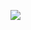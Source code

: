 [![](https://mermaid.ink/img/eyJjb2RlIjoiXG5mbG93Y2hhcnQgVERcbiAgICBBW0RvY3VtZW50YXRpb24gVG9vbCBDcmVhdGlvbl0gLS0-IEJbU3RlcCAxOiBVbmRlcnN0YW5kIFNjb3BlICYgUmVxdWlyZW1lbnRzXVxuICAgIEIgLS0-IENbU3RlcCAyOiBBbmFseXplIExlZ2FjeSBDb2RlYmFzZV1cbiAgICBDIC0tPiBEW1N0ZXAgMzogRGVzaWduIERvY3VtZW50YXRpb24gU3RydWN0dXJlXVxuICAgIEQgLS0-IEVbU3RlcCA0OiBEZXZlbG9wIERvY3VtZW50YXRpb24gVG9vbF1cbiAgICBFIC0tPiBGW1N0ZXAgNTogUG9wdWxhdGUgJiBWYWxpZGF0ZSBEb2N1bWVudGF0aW9uXVxuICAgIEYgLS0-IEdbU3RlcCA2OiBEZXBsb3kgJiBNYWludGFpbiBUb29sXVxuICAgIEcgLS0-IEhbRmluYWwgT3V0cHV0XVxuXG4gICAgJSUgU3RlcCAxIERldGFpbHNcbiAgICBCIC0tPiBCMVtBc2sgUXVlc3Rpb25zXVxuICAgIEIxIC0tPiBCMltHb2FscyBvZiBUb29sP11cbiAgICBCMSAtLT4gQjNbU3lzdGVtcyAmIEFyY2hpdGVjdHVyZXM_XVxuICAgIEIxIC0tPiBCNFtMYW5ndWFnZXMgJiBGaWxlIFR5cGVzP11cbiAgICBCMSAtLT4gQjVbQXBwbGljYXRpb24gU3RydWN0dXJlP11cbiAgICBCMSAtLT4gQjZbTGV2ZWwgb2YgRGV0YWlsP11cbiAgICBCMSAtLT4gQjdbSW50ZW5kZWQgVXNlcnM_XVxuICAgIEIxIC0tPiBCOFtFeGlzdGluZyBUb29scz9dXG4gICAgQjEgLS0-IEI5W0NvbXBsaWFuY2UgUmVxdWlyZW1lbnRzP11cbiAgICBCMSAtLT4gQjEwW091dHB1dCBGb3JtYXQ_XVxuXG4gICAgJSUgU3RlcCAyIERldGFpbHNcbiAgICBDIC0tPiBDMVtJbnZlbnRvcnkgQ29kZWJhc2VdXG4gICAgQyAtLT4gQzJbUGFyc2UgU291cmNlIEZpbGVzXVxuICAgIEMgLS0-IEMzW01hcCBEZXBlbmRlbmNpZXNdXG4gICAgQyAtLT4gQzRbRXh0cmFjdCBDb21tZW50c11cbiAgICBDIC0tPiBDNVtJZGVudGlmeSBCdXNpbmVzcyBMb2dpY11cblxuICAgICUlIFN0ZXAgMyBEZXRhaWxzXG4gICAgRCAtLT4gRDFbRGVmaW5lIEhpZXJhcmNoeV1cbiAgICBEIC0tPiBEMltDYXRlZ29yaXplIEluZm9ybWF0aW9uXVxuICAgIEQgLS0-IEQzW0NyZWF0ZSBMb2dpY2FsIFJlbGF0aW9uc2hpcHNdXG5cbiAgICAlJSBTdGVwIDQgRGV0YWlsc1xuICAgIEUgLS0-IEUxW0Nob29zZSBUZWNobm9sb2d5IFN0YWNrXVxuICAgIEUgLS0-IEUyW0ltcGxlbWVudCBBY2Nlc3MgQ29udHJvbF1cbiAgICBFIC0tPiBFM1tEZXNpZ24gVXNlciBJbnRlcmZhY2VdXG4gICAgRSAtLT4gRTRbRW5hYmxlIEV4cG9ydCBPcHRpb25zXVxuXG4gICAgJSUgU3RlcCA1IERldGFpbHNcbiAgICBGIC0tPiBGMVtQb3B1bGF0ZSBUb29sXVxuICAgIEYgLS0-IEYyW1ZhbGlkYXRlIEFjY3VyYWN5XVxuICAgIEYgLS0-IEYzW0l0ZXJhdGUgQmFzZWQgb24gRmVlZGJhY2tdXG5cbiAgICAlJSBTdGVwIDYgRGV0YWlsc1xuICAgIEcgLS0-IEcxW0RlcGxveSBUb29sXVxuICAgIEcgLS0-IEcyW1NldCBVcCBNYWludGVuYW5jZV1cbiAgICBHIC0tPiBHM1tQcm92aWRlIFRyYWluaW5nXVxuXG4gICAgJSUgRmluYWwgT3V0cHV0XG4gICAgSCAtLT4gSDFbSGllcmFyY2hpY2FsLCBEeW5hbWljLCBTZWN1cmUgRG9jdW1lbnRhdGlvbiBTeXN0ZW1dXG4gICAgSDEgLS0-IEgyW0NsZWFyIFZpZXcgb2YgQ29ycG9yYXRlIFN5c3RlbV1cbiAgICBIMSAtLT4gSDNbUmVmbGVjdHMgTG9naWNhbCBSZWxhdGlvbnNoaXBzXVxuICAgIEgxIC0tPiBINFtBZGFwdHMgdG8gVXNlciBSb2xlcyAmIEV4cGVydGlzZV1cbiIsIm1lcm1haWQiOnsidGhlbWUiOiJkZWZhdWx0In19)](https://mermaid-js.github.io/mermaid-live-editor/#/edit/eyJjb2RlIjoiXG5mbG93Y2hhcnQgVERcbiAgICBBW0RvY3VtZW50YXRpb24gVG9vbCBDcmVhdGlvbl0gLS0-IEJbU3RlcCAxOiBVbmRlcnN0YW5kIFNjb3BlICYgUmVxdWlyZW1lbnRzXVxuICAgIEIgLS0-IENbU3RlcCAyOiBBbmFseXplIExlZ2FjeSBDb2RlYmFzZV1cbiAgICBDIC0tPiBEW1N0ZXAgMzogRGVzaWduIERvY3VtZW50YXRpb24gU3RydWN0dXJlXVxuICAgIEQgLS0-IEVbU3RlcCA0OiBEZXZlbG9wIERvY3VtZW50YXRpb24gVG9vbF1cbiAgICBFIC0tPiBGW1N0ZXAgNTogUG9wdWxhdGUgJiBWYWxpZGF0ZSBEb2N1bWVudGF0aW9uXVxuICAgIEYgLS0-IEdbU3RlcCA2OiBEZXBsb3kgJiBNYWludGFpbiBUb29sXVxuICAgIEcgLS0-IEhbRmluYWwgT3V0cHV0XVxuXG4gICAgJSUgU3RlcCAxIERldGFpbHNcbiAgICBCIC0tPiBCMVtBc2sgUXVlc3Rpb25zXVxuICAgIEIxIC0tPiBCMltHb2FscyBvZiBUb29sP11cbiAgICBCMSAtLT4gQjNbU3lzdGVtcyAmIEFyY2hpdGVjdHVyZXM_XVxuICAgIEIxIC0tPiBCNFtMYW5ndWFnZXMgJiBGaWxlIFR5cGVzP11cbiAgICBCMSAtLT4gQjVbQXBwbGljYXRpb24gU3RydWN0dXJlP11cbiAgICBCMSAtLT4gQjZbTGV2ZWwgb2YgRGV0YWlsP11cbiAgICBCMSAtLT4gQjdbSW50ZW5kZWQgVXNlcnM_XVxuICAgIEIxIC0tPiBCOFtFeGlzdGluZyBUb29scz9dXG4gICAgQjEgLS0-IEI5W0NvbXBsaWFuY2UgUmVxdWlyZW1lbnRzP11cbiAgICBCMSAtLT4gQjEwW091dHB1dCBGb3JtYXQ_XVxuXG4gICAgJSUgU3RlcCAyIERldGFpbHNcbiAgICBDIC0tPiBDMVtJbnZlbnRvcnkgQ29kZWJhc2VdXG4gICAgQyAtLT4gQzJbUGFyc2UgU291cmNlIEZpbGVzXVxuICAgIEMgLS0-IEMzW01hcCBEZXBlbmRlbmNpZXNdXG4gICAgQyAtLT4gQzRbRXh0cmFjdCBDb21tZW50c11cbiAgICBDIC0tPiBDNVtJZGVudGlmeSBCdXNpbmVzcyBMb2dpY11cblxuICAgICUlIFN0ZXAgMyBEZXRhaWxzXG4gICAgRCAtLT4gRDFbRGVmaW5lIEhpZXJhcmNoeV1cbiAgICBEIC0tPiBEMltDYXRlZ29yaXplIEluZm9ybWF0aW9uXVxuICAgIEQgLS0-IEQzW0NyZWF0ZSBMb2dpY2FsIFJlbGF0aW9uc2hpcHNdXG5cbiAgICAlJSBTdGVwIDQgRGV0YWlsc1xuICAgIEUgLS0-IEUxW0Nob29zZSBUZWNobm9sb2d5IFN0YWNrXVxuICAgIEUgLS0-IEUyW0ltcGxlbWVudCBBY2Nlc3MgQ29udHJvbF1cbiAgICBFIC0tPiBFM1tEZXNpZ24gVXNlciBJbnRlcmZhY2VdXG4gICAgRSAtLT4gRTRbRW5hYmxlIEV4cG9ydCBPcHRpb25zXVxuXG4gICAgJSUgU3RlcCA1IERldGFpbHNcbiAgICBGIC0tPiBGMVtQb3B1bGF0ZSBUb29sXVxuICAgIEYgLS0-IEYyW1ZhbGlkYXRlIEFjY3VyYWN5XVxuICAgIEYgLS0-IEYzW0l0ZXJhdGUgQmFzZWQgb24gRmVlZGJhY2tdXG5cbiAgICAlJSBTdGVwIDYgRGV0YWlsc1xuICAgIEcgLS0-IEcxW0RlcGxveSBUb29sXVxuICAgIEcgLS0-IEcyW1NldCBVcCBNYWludGVuYW5jZV1cbiAgICBHIC0tPiBHM1tQcm92aWRlIFRyYWluaW5nXVxuXG4gICAgJSUgRmluYWwgT3V0cHV0XG4gICAgSCAtLT4gSDFbSGllcmFyY2hpY2FsLCBEeW5hbWljLCBTZWN1cmUgRG9jdW1lbnRhdGlvbiBTeXN0ZW1dXG4gICAgSDEgLS0-IEgyW0NsZWFyIFZpZXcgb2YgQ29ycG9yYXRlIFN5c3RlbV1cbiAgICBIMSAtLT4gSDNbUmVmbGVjdHMgTG9naWNhbCBSZWxhdGlvbnNoaXBzXVxuICAgIEgxIC0tPiBINFtBZGFwdHMgdG8gVXNlciBSb2xlcyAmIEV4cGVydGlzZV1cbiIsIm1lcm1haWQiOnsidGhlbWUiOiJkZWZhdWx0In19)

